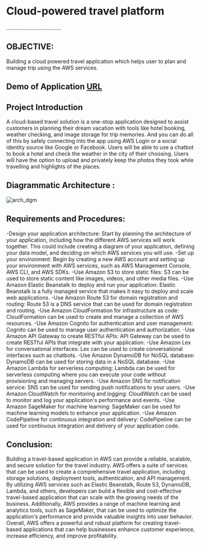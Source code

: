# Cloud-powered travel platform
....................................

## OBJECTIVE:
Building a cloud powered travel application which helps user to plan and manage trip using the AWS services.

## Demo of Application [URL](https://travelocloud.com/)

## Project Introduction

A cloud-based travel solution is a one-stop application designed to assist customers in planning their dream vacation with tools like hotel booking, weather checking, and image storage for trip memories. And you can do all of this by safely connecting into the app using AWS Login or a social identity source like Google or Facebook. Users will be able to use a chatbot to book a hotel and check the weather in the city of their choosing. Users will have the option to upload and privately keep the photos they took while travelling and highlights of the places.


## Diagrammatic Architecture :

![arch_dgm](https://user-images.githubusercontent.com/27188674/143171709-b5908d34-5807-4cd7-ae68-62a6c4a51728.jpg)


## Requirements and Procedures:

-Design your application architecture: Start by planning the architecture of your application, including how the different AWS services will work together. This could include creating a diagram of your application, defining your data model, and deciding on which AWS services you will use.
-Set up your environment: Begin by creating a new AWS account and setting up your environment with AWS services, such as AWS Management Console, AWS CLI, and AWS SDKs.
-Use Amazon S3 to store static files: S3 can be used to store static content like images, videos, and other media files.
-Use Amazon Elastic Beanstalk to deploy and run your application: Elastic Beanstalk is a fully managed service that makes it easy to deploy and scale web applications.
-Use Amazon Route 53 for domain registration and routing: Route 53 is a DNS service that can be used for domain registration and routing.
-Use Amazon CloudFormation for infrastructure as code: CloudFormation can be used to create and manage a collection of AWS resources.
-Use Amazon Cognito for authentication and user management: Cognito can be used to manage user authentication and authorization.
-Use Amazon API Gateway to create RESTful APIs: API Gateway can be used to create RESTful APIs that integrate with your application.
-Use Amazon Lex for conversational interfaces: Lex can be used to create conversational interfaces such as chatbots.
-Use Amazon DynamoDB for NoSQL database: DynamoDB can be used for storing data in a NoSQL database.
-Use Amazon Lambda for serverless computing: Lambda can be used for serverless computing where you can execute your code without provisioning and managing servers.
-Use Amazon SNS for notification service: SNS can be used for sending push notifications to your users.
-Use Amazon CloudWatch for monitoring and logging: CloudWatch can be used to monitor and log your application's performance and events.
-Use Amazon SageMaker for machine learning: SageMaker can be used for machine learning models to enhance your application.
-Use Amazon CodePipeline for continuous integration and delivery: CodePipeline can be used for continuous integration and delivery of your application code.

## Conclusion:
Building a travel-based application in AWS can provide a reliable, scalable, and secure solution for the travel industry. AWS offers a suite of services that can be used to create a comprehensive travel application, including storage solutions, deployment tools, authentication, and API management.
By utilizing AWS services such as Elastic Beanstalk, Route 53, DynamoDB, Lambda, and others, developers can build a flexible and cost-effective travel-based application that can scale with the growing needs of the business. Additionally, AWS provides a range of machine learning and analytics tools, such as SageMaker, that can be used to optimize the application's performance and provide valuable insights into user behavior.
Overall, AWS offers a powerful and robust platform for creating travel-based applications that can help businesses enhance customer experience, increase efficiency, and improve profitability.





